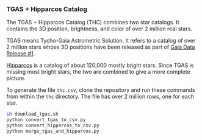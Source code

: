 ### TGAS + Hipparcos Catalog

The TGAS + Hipparcos Catalog (THC) combines two star catalogs. It contains
the 3D position, brightness, and color of over 2 million real stars.

TGAS means Tycho-Gaia Astrometric Solution. It refers to a catalog of over
2 million stars whose 3D positions have been released as part of [Gaia Data
Release #1](http://cosmos.esa.int/web/gaia/dr1).

[Hipparcos](https://en.wikipedia.org/wiki/Hipparcos) is a catalog of about
120,000 mostly bright stars. Since TGAS is missing most bright stars, the two
are combined to give a more complete picture.

To generate the file `thc.csv`, clone the repository and run these commands
from within the `thc` directory. The file has over 2 million rows, one for each
star.

```bash
sh download_tgas.sh
python convert_tgas_to_csv.py
python convert_hipparcos_to_csv.py
python merge_tgas_and_hipparcos.py
```
